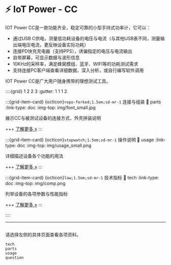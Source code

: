 # ⚡ IoT Power - CC

IOT Power CC是一款功能齐全，稳定可靠的小型手持式功率计，它可以：

- 通过USB C供电，测量低功耗设备的电压与电流（与其他USB表不同，测量输出端电压电流，更反映设备实际功耗）
- 连接PD快充充电器（支持PPS），诱骗指定的电压与电流输出
- 自带屏幕，可显示数据与波形信息
- 10KHz的采样率，满足蜂窝模组、蓝牙、WIFI等的功耗测试需求
- 支持连接PC客户端查看详细数据，深入分析，或自行编写软件调用

IOT Power CC是广大用户随身携带的理想测试工具。

::::{grid} 1 2 2 3
:gutter: 1 1 1 2

:::{grid-item-card} {octicon}`repo-forked;1.5em;sd-mr-1` 连接与组装
:link: parts
:link-type: doc
:img-top: img/font_small.jpg

展示CC与被测试设备的连接方式、外壳拼装说明

+++
[了解更多 »](parts)
:::

:::{grid-item-card} {octicon}`stopwatch;1.5em;sd-mr-1` 操作说明
:link: usage
:link-type: doc
:img-top: img/usage_small.png

详细描述设备各个功能的用法

+++
[了解更多 »](usage)
:::

:::{grid-item-card} {octicon}`law;1.5em;sd-mr-1` 技术指标
:link: tech
:link-type: doc
:img-top: img/comp.png

列举设备的各项参数与性能指标

+++
[了解更多 »](tech)
:::

::::

---

```{rubric} 更多资料
```

请选择左侧的具体页面查看各项资料。

```{toctree}
tech
parts
usage
question
```
